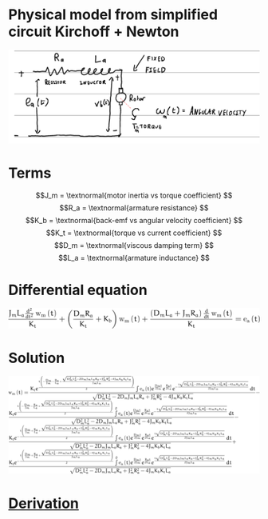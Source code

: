 # Physical model from simplified circuit Kirchoff + Newton

![image](armature-circuit.png)

# Terms

$$J_m = \textnormal{motor inertia vs torque coefficient} $$
$$R_a = \textnormal{armature resistance} $$
$$K_b = \textnormal{back-emf vs angular velocity coefficient} $$
$$K_t = \textnormal{torque vs current coefficient} $$
$$D_m = \textnormal{viscous damping term} $$
$$L_a = \textnormal{armature inductance} $$

# Differential equation

![image](bldc-kirchoff-newton-ode.png)

# Solution

![image](bldc-kirchoff-newton-ode-solution.png)

# [Derivation](control-BLDC.pdf)

